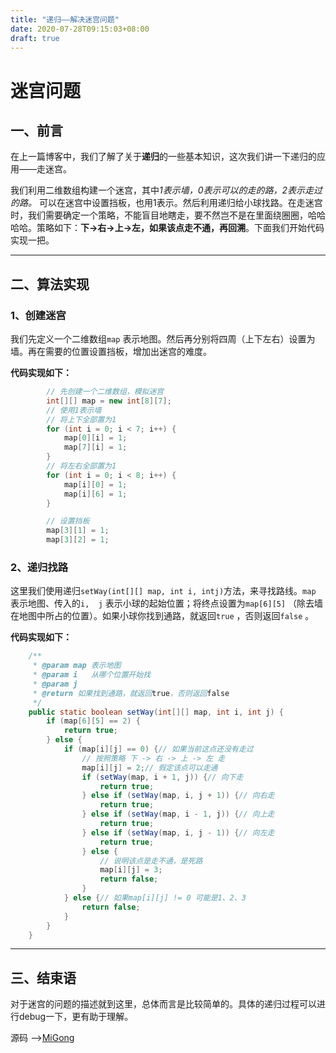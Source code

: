 ```yaml
---
title: "递归——解决迷宫问题"
date: 2020-07-28T09:15:03+08:00
draft: true
---
```


# 迷宫问题

## 一、前言

在上一篇博客中，我们了解了关于**递归**的一些基本知识，这次我们讲一下递归的应用——走迷宫。

我们利用二维数组构建一个迷宫，其中*1表示墙，0表示可以的走的路，2表示走过的路。* 可以在迷宫中设置挡板，也用1表示。然后利用递归给小球找路。在走迷宫时，我们需要确定一个策略，不能盲目地瞎走，要不然岂不是在里面绕圈圈，哈哈哈哈。策略如下：**下->右->上->左，如果该点走不通，再回溯**。下面我们开始代码实现一把。

---

## 二、算法实现

### 1、创建迷宫

我们先定义一个二维数组`map` 表示地图。然后再分别将四周（上下左右）设置为墙。再在需要的位置设置挡板，增加出迷宫的难度。

**代码实现如下：**

```java
        // 先创建一个二维数组，模拟迷宫
        int[][] map = new int[8][7];
        // 使用1表示墙
        // 将上下全部置为1
        for (int i = 0; i < 7; i++) {
            map[0][i] = 1;
            map[7][i] = 1;
        }
        // 将左右全部置为1
        for (int i = 0; i < 8; i++) {
            map[i][0] = 1;
            map[i][6] = 1;
        }

        // 设置挡板
        map[3][1] = 1;
        map[3][2] = 1;
```

### 2、递归找路

这里我们使用递归`setWay(int[][] map, int i, intj)`方法，来寻找路线。`map` 表示地图、传入的`i,  j` 表示小球的起始位置；将终点设置为`map[6][5]` （除去墙在地图中所占的位置）。如果小球你找到通路，就返回`true` ，否则返回`false` 。

**代码实现如下：**

```java
    /**
     * @param map 表示地图
     * @param i   从哪个位置开始找
     * @param j
     * @return 如果找到通路，就返回true，否则返回false
     */
    public static boolean setWay(int[][] map, int i, int j) {
        if (map[6][5] == 2) {
            return true;
        } else {
            if (map[i][j] == 0) {// 如果当前这点还没有走过
                // 按照策略 下 -> 右 -> 上 -> 左 走
                map[i][j] = 2;// 假定该点可以走通
                if (setWay(map, i + 1, j)) {// 向下走
                    return true;
                } else if (setWay(map, i, j + 1)) {// 向右走
                    return true;
                } else if (setWay(map, i - 1, j)) {// 向上走
                    return true;
                } else if (setWay(map, i, j - 1)) {// 向左走
                    return true;
                } else {
                    // 说明该点是走不通，是死路
                    map[i][j] = 3;
                    return false;
                }
            } else {// 如果map[i][j] != 0 可能是1、2、3
                return false;
            }
        }
    }
```

---

## 三、结束语

对于迷宫的问题的描述就到这里，总体而言是比较简单的。具体的递归过程可以进行debug一下，更有助于理解。

源码 ——>[MiGong](https://github.com/QuakeWang/DataStructes/blob/master/src/com/quake/recursion/MiGong.java)